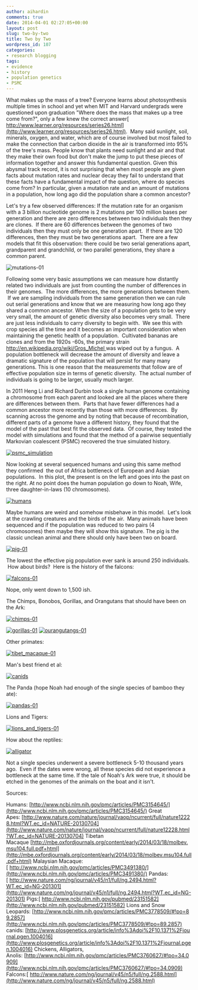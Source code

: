 ```yaml
---
author: aihardin
comments: true
date: 2014-04-01 02:27:05+00:00
layout: post
slug: two-by-two
title: Two by Two
wordpress_id: 107
categories:
- research blogging
tags:
- evidence
- history
- population genetics
- PSMC
---
```


What makes up the mass of a tree? Everyone learns about photosynthesis multiple times in school and yet when MIT and Harvard undergrads were questioned upon graduation "Where does the mass that makes up a tree come from?", only a few knew the correct answer[ http://www.learner.org/resources/series26.html](http://www.learner.org/resources/series26.html).  Many said sunlight, soil, minerals, oxygen, and water, which are of course involved but most failed to make the connection that carbon dioxide in the air is transformed into 95% of the tree's mass. People know that plants need sunlight and air and that they make their own food but don't make the jump to put these pieces of information together and answer this fundamental question. Given this abysmal track record, it is not surprising that when most people are given facts about mutation rates and nuclear decay they fail to understand that these facts have a fundamental impact of the question, where do species come from? In particular, given a mutation rate and an amount of mutations in a population, how long ago did the population share a common ancestor?

Let's try a few observed differences: If the mutation rate for an organism with a 3 billion nucleotide genome is 2 mutations per 100 million bases per generation and there are zero differences between two individuals then they are clones.  If there are 60 differences between the genomes of two individuals then they must only be one generation apart.  If there are 120 differences, then they must be two generations apart.  There are a few models that fit this observation: there could be two serial generations apart, grandparent and grandchild, or two parallel generations, they share a common parent.

![mutations-01](http://www.haplotypewriter.com/blog/wp-content/uploads/2014/03/mutations-01.png)

Following some very basic assumptions we can measure how distantly related two individuals are just from counting the number of differences in their genomes.  The more differences, the more generations between them.  If we are sampling individuals from the same generation then we can rule out serial generations and know that we are measuring how long ago they shared a common ancestor. When the size of a population gets to be very very small, the amount of genetic diversity also becomes very small.  There are just less individuals to carry diversity to begin with.  We see this with crop species all the time and it becomes an important consideration when maintaining the genetic health of a population.  Cultivated bananas are clones and from the 1920s -60s, the primary strain [http://en.wikipedia.org/wiki/Gros_Michel ](http://en.wikipedia.org/wiki/Gros_Michel)was wiped out by a fungus.  A population bottleneck will decrease the amount of diversity and leave a dramatic signature of the population that will persist for many many generations. This is one reason that the measurements that follow are of effective population size in terms of genetic diversity.  The actual number of individuals is going to be larger, usually much larger.

In 2011 Heng Li and Richard Durbin took a single human genome containing a chromosome from each parent and looked are all the places where there are differences between them.  Parts that have fewer differences had a common ancestor more recently than those with more differences.  By scanning across the genome and by noting that because of recombination, different parts of a genome have a different history, they found that the model of the past that best fit the observed data.  Of course, they tested the model with simulations and found that the method of a pairwise sequentially Markovian coalescent (PSMC) recovered the true simulated history.

[![psmc_simulation](http://www.haplotypewriter.com/blog/wp-content/uploads/2014/03/psmc_simulation.png)](http://www.haplotypewriter.com/blog/wp-content/uploads/2014/03/psmc_simulation.png)

Now looking at several sequenced humans and using this same method they confirmed  the out of Africa bottleneck of European and Asian populations.  In this plot, the present is on the left and goes into the past on the right. At no point does the human population go down to Noah, Wife, three daughter-in-laws (10 chromosomes).

[![humans](http://www.haplotypewriter.com/blog/wp-content/uploads/2014/03/humans1.png)](http://www.haplotypewriter.com/blog/wp-content/uploads/2014/03/humans1.png)

Maybe humans are weird and somehow misbehave in this model.  Let's look at the crawling creatures and the birds of the air.  Many animals have been sequenced and if the population was reduced to two pairs (4 chromosomes) then maybe they will show this signature. The pig is the classic unclean animal and there should only have been two on board.

[![pig-01](http://www.haplotypewriter.com/blog/wp-content/uploads/2014/03/pig-01.png)](http://www.haplotypewriter.com/blog/wp-content/uploads/2014/03/pig-01.png)

The lowest the effective pig population ever sank is around 250 individuals.  How about birds?  Here is the history of the falcons:

[![falcons-01](http://www.haplotypewriter.com/blog/wp-content/uploads/2014/03/falcons-01.png)](http://www.haplotypewriter.com/blog/wp-content/uploads/2014/03/falcons-01.png)

Nope, only went down to 1,500 ish.

The Chimps, Bonobos, Gorillas, and Orangutans that should have been on the Ark:

[![chimps-01](http://www.haplotypewriter.com/blog/wp-content/uploads/2014/03/chimps-01.png)](http://www.haplotypewriter.com/blog/wp-content/uploads/2014/03/chimps-01.png)

[![gorillas-01](http://www.haplotypewriter.com/blog/wp-content/uploads/2014/03/gorillas-01.png)](http://www.haplotypewriter.com/blog/wp-content/uploads/2014/03/gorillas-01.png) [![ourangutangs-01](http://www.haplotypewriter.com/blog/wp-content/uploads/2014/03/ourangutangs-01.png)](http://www.haplotypewriter.com/blog/wp-content/uploads/2014/03/ourangutangs-01.png)

Other primates:

[![tibet_macaque-01](http://www.haplotypewriter.com/blog/wp-content/uploads/2014/03/tibet_macaque-01.png)](http://www.haplotypewriter.com/blog/wp-content/uploads/2014/03/tibet_macaque-01.png)

Man's best friend et al:

[![canids](http://www.haplotypewriter.com/blog/wp-content/uploads/2014/03/canids.png)](http://www.haplotypewriter.com/blog/wp-content/uploads/2014/03/canids.png)

The Panda (hope Noah had enough of the single species of bamboo they ate):

[![pandas-01](http://www.haplotypewriter.com/blog/wp-content/uploads/2014/03/pandas-01.png)](http://www.haplotypewriter.com/blog/wp-content/uploads/2014/03/pandas-01.png)

Lions and Tigers:

[![lions_and_tigers-01](http://www.haplotypewriter.com/blog/wp-content/uploads/2014/03/lions_and_tigers-011.png)](http://www.haplotypewriter.com/blog/wp-content/uploads/2014/03/lions_and_tigers-011.png)

How about the reptiles:

[![alligator](http://www.haplotypewriter.com/blog/wp-content/uploads/2014/03/alligator.png)](http://www.haplotypewriter.com/blog/wp-content/uploads/2014/03/alligator.png)

Not a single species underwent a severe bottleneck 5-10 thousand years ago.  Even if the dates were wrong, all these species did not experience a bottleneck at the same time. If the tale of Noah's Ark were true, it should be etched in the genomes of the animals on the boat and it isn't.

Sources:

Humans: [http://www.ncbi.nlm.nih.gov/pmc/articles/PMC3154645/](http://www.ncbi.nlm.nih.gov/pmc/articles/PMC3154645/)
Great Apes: [http://www.nature.com/nature/journal/vaop/ncurrent/full/nature12228.html?WT.ec_id=NATURE-20130704](http://www.nature.com/nature/journal/vaop/ncurrent/full/nature12228.html?WT.ec_id=NATURE-20130704)
Tibetan Macaque [http://mbe.oxfordjournals.org/content/early/2014/03/18/molbev.msu104.full.pdf+html](http://mbe.oxfordjournals.org/content/early/2014/03/18/molbev.msu104.full.pdf+html)
Malaysian Macaque:[ http://www.ncbi.nlm.nih.gov/pmc/articles/PMC3491380/](http://www.ncbi.nlm.nih.gov/pmc/articles/PMC3491380/)
Pandas:[ http://www.nature.com/ng/journal/v45/n1/full/ng.2494.html?WT.ec_id=NG-201301](http://www.nature.com/ng/journal/v45/n1/full/ng.2494.html?WT.ec_id=NG-201301)
Pigs:[ http://www.ncbi.nlm.nih.gov/pubmed/23151582](http://www.ncbi.nlm.nih.gov/pubmed/23151582)
Lions and Snow Leopards: [http://www.ncbi.nlm.nih.gov/pmc/articles/PMC3778509/#!po=89.2857](http://www.ncbi.nlm.nih.gov/pmc/articles/PMC3778509/#!po=89.2857)
canids: [http://www.plosgenetics.org/article/info%3Adoi%2F10.1371%2Fjournal.pgen.1004016](http://www.plosgenetics.org/article/info%3Adoi%2F10.1371%2Fjournal.pgen.1004016)
Chickens, Alligators, Anolis: [http://www.ncbi.nlm.nih.gov/pmc/articles/PMC3760627/#!po=34.0909](http://www.ncbi.nlm.nih.gov/pmc/articles/PMC3760627/#!po=34.0909)
Falcons:[ http://www.nature.com/ng/journal/v45/n5/full/ng.2588.html](http://www.nature.com/ng/journal/v45/n5/full/ng.2588.html)
